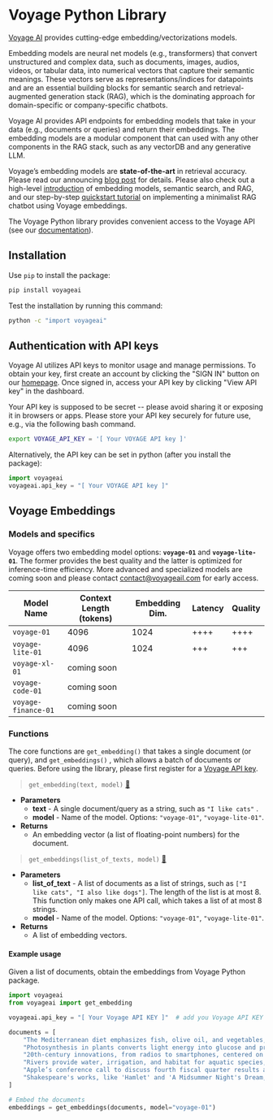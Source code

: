 # Voyage Python Library

[Voyage AI](https://www.voyageai.com) provides cutting-edge embedding/vectorizations models.

Embedding models are neural net models (e.g., transformers) that convert unstructured and complex data, such as documents, images, audios, videos, or tabular data, into numerical vectors that capture their semantic meanings. These vectors serve as representations/indices for datapoints and are an essential building blocks for semantic search and retrieval-augmented generation stack (RAG), which is the dominating approach for domain-specific or company-specific chatbots. 

Voyage AI provides API endpoints for embedding models that take in your data (e.g., documents or queries) and return their embeddings. The embedding models are a modular component that can used with any other components in the RAG stack, such as any vectorDB and any generative LLM.

Voyage’s embedding models are **state-of-the-art** in retrieval accuracy. Please read our announcing [blog post](https://blog.voyageai.com/2023/10/29/voyage-embeddings/) for details.  Please also check out a high-level [introduction](https://www.pinecone.io/learn/retrieval-augmented-generation/) of embedding models, semantic search, and RAG, and our step-by-step [quickstart tutorial](https://docs.voyageai.com/tutorials/) on implementing a minimalist RAG chatbot using Voyage embeddings.

The Voyage Python library provides convenient access to the Voyage API (see our [documentation](https://docs.voyageai.com)).

## Installation
Use `pip` to install the package:
```bash
pip install voyageai
```

Test the installation by running this command:

```bash
python -c "import voyageai"
```

## Authentication with API keys

Voyage AI utilizes API keys to monitor usage and manage permissions. To obtain your key, first create an account by clicking the "SIGN IN" button on our [homepage](https://www.voyageai.com). Once signed in, access your API key by clicking "View API key" in the dashboard.

Your API key is supposed to be secret -- please avoid sharing it or exposing it in browsers or apps. Please store your API key securely for future use, e.g., via the following bash command. 

```bash
export VOYAGE_API_KEY = '[ Your VOYAGE API key ]'
```

Alternatively, the API key can be set in python (after you install the package):

```python
import voyageai
voyageai.api_key = "[ Your VOYAGE API key ]"
```

## Voyage Embeddings

### Models and specifics

Voyage offers two embedding model options: **`voyage-01`** and **`voyage-lite-01`**. The former provides the best quality and the latter is optimized for inference-time efficiency.  More advanced and specialized models are coming soon and please contact [contact@voyageail.com](mailto:contact@voyageail.com) for early access.

| Model Name | Context Length (tokens) | Embedding Dim. | Latency | Quality |
| --- | --- | --- | --- | --- |
| `voyage-01` | 4096 | 1024 | ++++ | ++++ |
| `voyage-lite-01` | 4096 | 1024 | +++ | +++ |
| `voyage-xl-01` | coming soon  |  |  |  |
| `voyage-code-01` | coming soon |  |  |  |
| `voyage-finance-01` | coming soon |  |  |  |

### Functions

The core functions are `get_embedding()` that takes a single document (or query), and `get_embeddings()` , which allows a batch of documents or queries.  Before using the library, please first register for a [Voyage API key](https://docs.voyageai.com/install/).

> `get_embedding(text, model)` [🔗](https://github.com/voyage-ai/voyageai-python/blob/main/voyageai/embeddings.py#L12)

- **Parameters**
    - **text** - A single document/query as a string, such as `"I like cats"` .
    - **model** - Name of the model. Options: `"voyage-01"`, `"voyage-lite-01"`.
- **Returns**
    - An embedding vector (a list of floating-point numbers) for the document.


> `get_embeddings(list_of_texts, model)` [🔗](https://github.com/voyage-ai/voyageai-python/blob/main/voyageai/embeddings.py#L22)

- **Parameters**
    - **list_of_text** - A list of documents as a list of strings, such as  `["I like cats", "I also like dogs"]`. The length of the list is at most 8. This function only makes one API call, which takes a list of at most 8 strings.
    - **model** - Name of the model. Options: `"voyage-01"`, `"voyage-lite-01"`.
- **Returns**
    - A list of embedding vectors.

#### **Example usage**

Given a list of documents, obtain the embeddings from Voyage Python package. 

```python
import voyageai 
from voyageai import get_embedding

voyageai.api_key = "[ Your Voyage API KEY ]"  # add you Voyage API KEY

documents = [
    "The Mediterranean diet emphasizes fish, olive oil, and vegetables, believed to reduce chronic diseases.",
    "Photosynthesis in plants converts light energy into glucose and produces essential oxygen.",
    "20th-century innovations, from radios to smartphones, centered on electronic advancements.",
    "Rivers provide water, irrigation, and habitat for aquatic species, vital for ecosystems.",
    "Apple’s conference call to discuss fourth fiscal quarter results and business updates is scheduled for Thursday, November 2, 2023 at 2:00 p.m. PT / 5:00 p.m. ET.",
    "Shakespeare's works, like 'Hamlet' and 'A Midsummer Night's Dream,' endure in literature."
]

# Embed the documents
embeddings = get_embeddings(documents, model="voyage-01")
```
